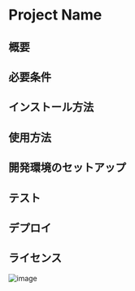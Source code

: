 # Project Name

## 概要

## 必要条件

## インストール方法

## 使用方法

## 開発環境のセットアップ

## テスト

## デプロイ

## ライセンス

![image](https://github.com/user-attachments/assets/7c5bea60-d337-4a76-8ebd-dc6ee304778f)

